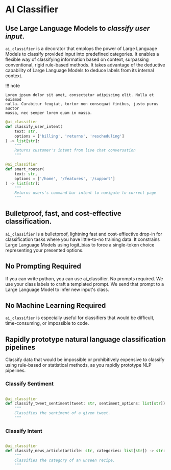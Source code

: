 # AI Classifier

## Use Large Language Models to *classify user input*.
`ai_classifier` is a decorator that employs the power of Large Language Models to classify provided input into predefined categories. It enables a flexible way of classifying information based on context, surpassing conventional, rigid rule-based methods. It takes advantage of the deductive capability of Large Language Models to deduce labels from its internal context.

!!! note

    Lorem ipsum dolor sit amet, consectetur adipiscing elit. Nulla et euismod
    nulla. Curabitur feugiat, tortor non consequat finibus, justo purus auctor
    massa, nec semper lorem quam in massa.

```python
@ai_classifier
def classify_user_intent(
    text: str, 
    options = ['billing', 'returns', 'rescheduling']
) -> list[str]:
    """
    Returns customer's intent from live chat conversation
    """
```

```python
@ai_classifier
def smart_router(
    text: str, 
    options = ['/home', '/features', '/support']
) -> list[str]:
    """
    Returns users's command bar intent to navigate to correct page
    """
```

## Bulletproof, fast, and cost-effective classification. 

`ai_classifier` is a bulletproof, lightning fast and cost-effiective drop-in for classification tasks where 
you have little-to-no training data. It constrains Large Language Models using logit_bias to 
force a single-token choice representing your presented options.

## No Prompting Required

If you can write python, you can use ai_classifier. No prompts required.
We use your class labels to craft a templated prompt.
We send that prompt to a Large Language Model to infer new input's class.

## No Machine Learning Required

`ai_classifier` is especially useful for classifiers that would be difficult, time-consuming, or impossible to code. 

## Rapidly prototype natural language classification pipelines

 Classify data that would be impossible or prohibitively expensive to classify using rule-based or statistical methods, as you rapidly prototype NLP pipelines.

### Classify Sentiment

```python

@ai_classifier
def classify_tweet_sentiment(tweet: str, sentiment_options: list[str]) -> str:
    """
    Classifies the sentiment of a given tweet.
    """
```

### Classify Intent

```python

@ai_classifier
def classify_news_article(article: str, categories: list[str]) -> str:
    """
    Classifies the category of an unseen recipe.
    """
```
